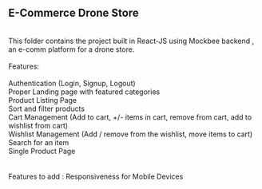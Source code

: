 ## E-Commerce Drone Store<br>
<br>
This folder contains the project built in React-JS using Mockbee backend , an e-comm platform for a drone store.<br>
<br>
Features: <br>
<br>
Authentication (Login, Signup, Logout) <br>
Proper Landing page with featured categories<br>
Product Listing Page<br>
Sort and filter products<br>
Cart Management (Add to cart, +/- items in cart, remove from cart, add to wishlist from cart)<br>
Wishlist Management (Add / remove from the wishlist, move items to cart)<br>
Search for an item <br>
Single Product Page<br>
<br><br>
Features to add : Responsiveness for Mobile Devices
<br>
